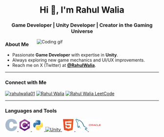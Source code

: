 <h1 align="center">Hi 👋, I'm Rahul Walia</h1>
<h3 align="center">Game Developer | Unity Developer | Creator in the Gaming Universe</h3>

<img align="right" alt="Coding gif" width="400" src="https://imgs.search.brave.com/uGBeRwzhbiOphYDvGkQnCQYYApKyDw1OrDHAZ44cF9Y/rs:fit:860:0:0/g:ce/aHR0cHM6Ly9naWZkYi5jb20vaW1hZ2VzL2hpZ2gvYW5pbWF0ZWQtbWFuLWNvbXB1dGVyLWNvZGluZy1uYWU2bWVjMzc4bHNnMWkzLmdpZg.gif">

### About Me

-  Passionate **Game Developer** with expertise in **Unity**.
-  Always exploring new game mechanics and UI/UX improvements.
-  Reach me on X (Twitter) at [**@RahulWalia**](https://x.com/Rahulhoonmai).

---

### Connect with Me

<p align="left">
<a href="https://x.com/RahulWalia01" target="blank"><img align="center" src="https://raw.githubusercontent.com/rahuldkjain/github-profile-readme-generator/master/src/images/icons/Social/twitter.svg" alt="rahulwalia01" height="30" width="40" /></a>
<a href="https://www.linkedin.com/in/rahul-walia-70a937240/" target="blank"><img align="center" src="https://raw.githubusercontent.com/rahuldkjain/github-profile-readme-generator/master/src/images/icons/Social/linked-in-alt.svg" alt="Rahul Walia" height="30" width="40" /></a>
<a href="https://leetcode.com/rahulwalia01/" target="blank"><img align="center" src="https://raw.githubusercontent.com/rahuldkjain/github-profile-readme-generator/master/src/images/icons/Social/leet-code.svg" alt="Rahul Walia LeetCode" height="30" width="40" /></a>
</p>

---

### Languages and Tools

<p align="left"> 
<a href="https://learn.microsoft.com/en-us/cpp/" target="_blank"> <img src="https://raw.githubusercontent.com/devicons/devicon/master/icons/c/c-original.svg" alt="C" width="40" height="40"/> </a> 
<a href="https://learn.microsoft.com/en-us/dotnet/csharp/" target="_blank"> <img src="https://raw.githubusercontent.com/devicons/devicon/master/icons/csharp/csharp-original.svg" alt="C#" width="40" height="40"/> </a> 
<a href="https://www.python.org/" target="_blank"> <img src="https://raw.githubusercontent.com/devicons/devicon/master/icons/python/python-original.svg" alt="Python" width="40" height="40"/> </a> 
<a href="https://unity.com/" target="_blank"> <img src="https://www.vectorlogo.zone/logos/unity3d/unity3d-icon.svg" alt="Unity" width="40" height="40"/> </a> 
<a href="https://www.w3.org/html/" target="_blank"> <img src="https://raw.githubusercontent.com/devicons/devicon/master/icons/html5/html5-original.svg" alt="HTML5" width="40" height="40"/> </a> 
<a href="https://www.mysql.com/" target="_blank"> <img src="https://raw.githubusercontent.com/devicons/devicon/master/icons/mysql/mysql-original.svg" alt="MySQL" width="40" height="40"/> </a> 
<a href="https://www.oracle.com/" target="_blank"> <img src="https://raw.githubusercontent.com/devicons/devicon/master/icons/oracle/oracle-original.svg" alt="Oracle" width="40" height="40"/> </a> 
</p>
